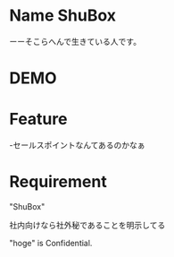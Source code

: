 # Name ShuBox

 ーーそこらへんで生きている人です。
 
# DEMO
 

 
# Feature

-セールスポイントなんてあるのかなぁ
 
# Requirement
 
"ShuBox"
 


社内向けなら社外秘であることを明示してる
 
"hoge" is Confidential.
